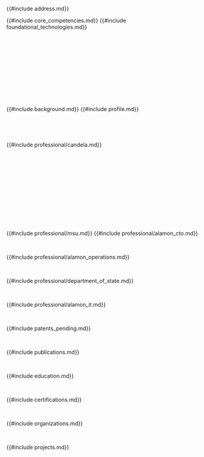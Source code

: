 <div style="page-break-before:always">&nbsp;</div>
<p></p>

{{#include address.md}}

<div style="height: 200px">

{{#include core_competencies.md}}
{{#include foundational_technologies.md}}

</div>

<div style="page-break-before:always">&nbsp;</div>
<p></p>

{{#include background.md}}
{{#include profile.md}}

<div style="page-break-before:always">&nbsp;</div>
<p></p>
<br>
<div style="height: 200px">

{{#include professional/candela.md}}

</div>

<div style="page-break-before:always">&nbsp;</div>
<p></p>

{{#include professional/msu.md}}
{{#include professional/alamon_cto.md}}

<div style="page-break-before:always">&nbsp;</div>
<p></p>

{{#include professional/alamon_operations.md}}

<div style="page-break-before:always">&nbsp;</div>
<p></p>

{{#include professional/department_of_state.md}}

<div style="page-break-before:always">&nbsp;</div>
<p></p>

{{#include professional/alamon_it.md}}

<div style="page-break-before:always">&nbsp;</div>
<p></p>

{{#include patents_pending.md}}

<div style="page-break-before:always">&nbsp;</div>
<p></p>

{{#include publications.md}}

<div style="page-break-before:always">&nbsp;</div>
<p></p>

{{#include education.md}}

<div style="page-break-before:always">&nbsp;</div>
<p></p>

{{#include certifications.md}}

<div style="page-break-before:always">&nbsp;</div>
<p></p>

{{#include organizations.md}}

<div style="page-break-before:always">&nbsp;</div>
<p></p>

{{#include projects.md}}
